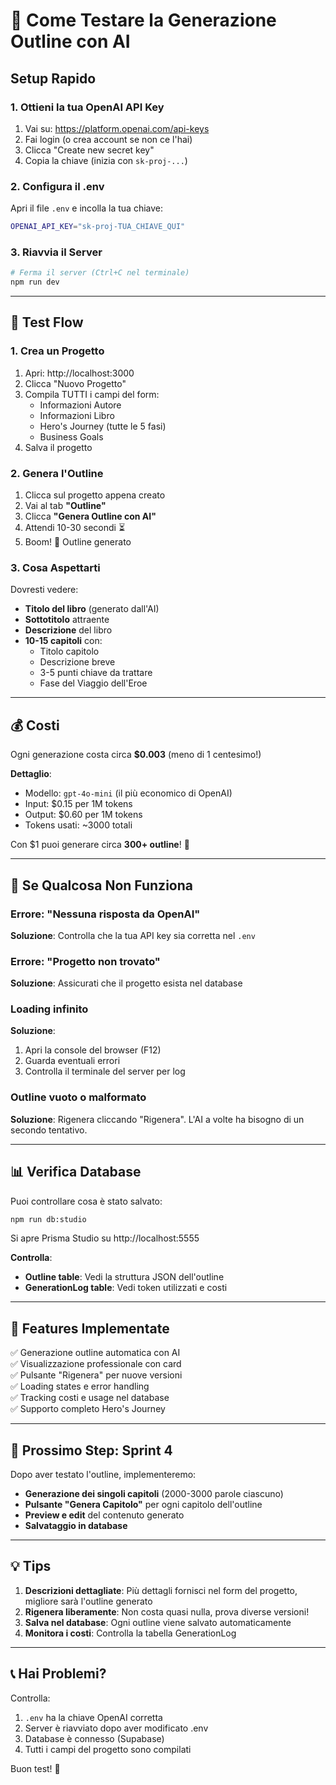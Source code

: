 # 🎯 Come Testare la Generazione Outline con AI

## Setup Rapido

### 1. Ottieni la tua OpenAI API Key

1. Vai su: https://platform.openai.com/api-keys
2. Fai login (o crea account se non ce l'hai)
3. Clicca "Create new secret key"
4. Copia la chiave (inizia con `sk-proj-...`)

### 2. Configura il .env

Apri il file `.env` e incolla la tua chiave:

```bash
OPENAI_API_KEY="sk-proj-TUA_CHIAVE_QUI"
```

### 3. Riavvia il Server

```bash
# Ferma il server (Ctrl+C nel terminale)
npm run dev
```

---

## 🧪 Test Flow

### 1. Crea un Progetto

1. Apri: http://localhost:3000
2. Clicca "Nuovo Progetto"
3. Compila TUTTI i campi del form:
   - Informazioni Autore
   - Informazioni Libro
   - Hero's Journey (tutte le 5 fasi)
   - Business Goals
4. Salva il progetto

### 2. Genera l'Outline

1. Clicca sul progetto appena creato
2. Vai al tab **"Outline"**
3. Clicca **"Genera Outline con AI"**
4. Attendi 10-30 secondi ⏳
5. Boom! 🎉 Outline generato

### 3. Cosa Aspettarti

Dovresti vedere:
- **Titolo del libro** (generato dall'AI)
- **Sottotitolo** attraente
- **Descrizione** del libro
- **10-15 capitoli** con:
  - Titolo capitolo
  - Descrizione breve
  - 3-5 punti chiave da trattare
  - Fase del Viaggio dell'Eroe

---

## 💰 Costi

Ogni generazione costa circa **$0.003** (meno di 1 centesimo!)

**Dettaglio**:
- Modello: `gpt-4o-mini` (il più economico di OpenAI)
- Input: $0.15 per 1M tokens
- Output: $0.60 per 1M tokens
- Tokens usati: ~3000 totali

Con $1 puoi generare circa **300+ outline**! 🚀

---

## 🐛 Se Qualcosa Non Funziona

### Errore: "Nessuna risposta da OpenAI"

**Soluzione**: Controlla che la tua API key sia corretta nel `.env`

### Errore: "Progetto non trovato"

**Soluzione**: Assicurati che il progetto esista nel database

### Loading infinito

**Soluzione**:
1. Apri la console del browser (F12)
2. Guarda eventuali errori
3. Controlla il terminale del server per log

### Outline vuoto o malformato

**Soluzione**: Rigenera cliccando "Rigenera". L'AI a volte ha bisogno di un secondo tentativo.

---

## 📊 Verifica Database

Puoi controllare cosa è stato salvato:

```bash
npm run db:studio
```

Si apre Prisma Studio su http://localhost:5555

**Controlla**:
- **Outline table**: Vedi la struttura JSON dell'outline
- **GenerationLog table**: Vedi token utilizzati e costi

---

## 🎨 Features Implementate

✅ Generazione outline automatica con AI  
✅ Visualizzazione professionale con card  
✅ Pulsante "Rigenera" per nuove versioni  
✅ Loading states e error handling  
✅ Tracking costi e usage nel database  
✅ Supporto completo Hero's Journey  

---

## 🚀 Prossimo Step: Sprint 4

Dopo aver testato l'outline, implementeremo:
- **Generazione dei singoli capitoli** (2000-3000 parole ciascuno)
- **Pulsante "Genera Capitolo"** per ogni capitolo dell'outline
- **Preview e edit** del contenuto generato
- **Salvataggio in database**

---

## 💡 Tips

1. **Descrizioni dettagliate**: Più dettagli fornisci nel form del progetto, migliore sarà l'outline generato
2. **Rigenera liberamente**: Non costa quasi nulla, prova diverse versioni!
3. **Salva nel database**: Ogni outline viene salvato automaticamente
4. **Monitora i costi**: Controlla la tabella GenerationLog

---

## 📞 Hai Problemi?

Controlla:
1. `.env` ha la chiave OpenAI corretta
2. Server è riavviato dopo aver modificato .env
3. Database è connesso (Supabase)
4. Tutti i campi del progetto sono compilati

Buon test! 🎉
